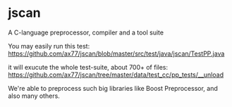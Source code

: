 # jscan
A C-language preprocessor, compiler and a tool suite

You may easily run this test:
https://github.com/ax77/jscan/blob/master/src/test/java/jscan/TestPP.java

it will exucute the whole test-suite, about 700+ of files:
https://github.com/ax77/jscan/tree/master/data/test_cc/pp_tests/__unload

We're able to preprocess such big libraries like Boost Preprocessor, and also many others.
